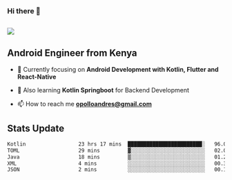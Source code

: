### Hi there 👋
<h2 align="left"><img src="https://readme-typing-svg.herokuapp.com?color='blue'&lines=I'm+Andrew+Opollo😊;Welcome+to+my+Github😜"> </h2>

## Android Engineer from Kenya


- 🌱 Currently focusing on **Android Development with Kotlin, Flutter and React-Native**

- 🔭 Also learning **Kotlin Springboot** for Backend Development

- 📫 How to reach me **opolloandres@gmail.com**


## Stats Update
<!--START_SECTION:waka-->

```txt
Kotlin                 23 hrs 17 mins  ████████████████████████░   96.07 %
TOML                   29 mins         ▓░░░░░░░░░░░░░░░░░░░░░░░░   02.02 %
Java                   18 mins         ▒░░░░░░░░░░░░░░░░░░░░░░░░   01.25 %
XML                    4 mins          ░░░░░░░░░░░░░░░░░░░░░░░░░   00.34 %
JSON                   2 mins          ░░░░░░░░░░░░░░░░░░░░░░░░░   00.16 %
```

<!--END_SECTION:waka-->


